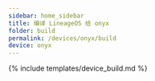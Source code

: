 ```yaml
---
sidebar: home_sidebar
title: 编译 LineageOS 给 onyx
folder: build
permalink: /devices/onyx/build
device: onyx
---
```

{% include templates/device_build.md %}
